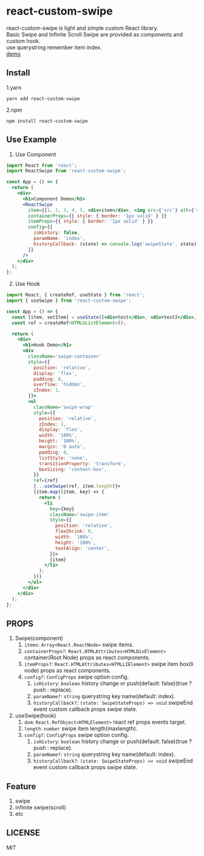 # react-custom-swipe

react-custom-swipe is light and simple custom React library.  
Basic Swipe and Infinite Scroll Swipe are provided as components and custom hook.  
use querystring remember item index.  
[demo](https://yoonjonglyu.github.io/react-custom-swipe/)

## Install

1.yarn

```shell
yarn add react-custom-swipe
```

2.npm

```shell
npm install react-custom-swipe
```

## Use Example

1. Use Component

```jsx
import React from 'react';
import ReactSwipe from 'react-custom-swipe';

const App = () => {
  return (
    <div>
      <h1>Component Demo</h1>
      <ReactSwipe
        item={[1, 2, 3, 4, 5, <div>item</div>, <img src={'src'} alt={'src'} />]}
        containerProps={{ style: { border: '1px solid' } }}
        itemProps={{ style: { border: '1px solid' } }}
        config={{
          isHistory: false,
          paramName: 'index',
          historyCallback: (state) => console.log('swipeState', state),
        }}
      />
    </div>
  );
};
```

2. Use Hook

```jsx
import React, { createRef, useState } from 'react';
import { useSwipe } from 'react-custom-swipe';

const App = () => {
  const [item, setItem] = useState([<div>test</div>, <div>test2</div>, 1, '2']);
  const ref = createRef<HTMLUListElement>();

  return (
    <div>
      <h1>Hook Demo</h1>
      <div
        className='swipe-container'
        style={{
          position: 'relative',
          display: 'flex',
          padding: 0,
          overflow: 'hidden',
          zIndex: 1,
        }}>
        <ul
          className='swipe-wrap'
          style={{
            position: 'relative',
            zIndex: 1,
            display: 'flex',
            width: '100%',
            height: '100%',
            margin: '0 auto',
            padding: 0,
            listStyle: 'none',
            transitionProperty: 'transform',
            boxSizing: 'content-box',
          }}
          ref={ref}
          {...useSwipe(ref, item.length)}>
          {item.map((item, key) => {
            return (
              <li
                key={key}
                className='swipe-item'
                style={{
                  position: 'relative',
                  flexShrink: 0,
                  width: '100%',
                  height: '100%',
                  textAlign: 'center',
                }}>
                {item}
              </li>
            );
          })}
        </ul>
      </div>
    </div>
  );
};
```

## PROPS

1. Swipe(component)
   1. `items`: `Array<React.ReactNode>` swipe items.
   2. `containerProps?`: `React.HTMLAttributes<HTMLDivElement>` container(Root Node) props as react components.
   3. `itemProps?`: `React.HTMLAttributes<HTMLLIElement>` swipe item box(li node) props as react components.
   4. `config?`: `ConfigProps` swipe option config.
      1. `isHistory`: `boolean` history change or push(default: false)(true ? push : replace).
      2. `paramName?`: `string` querystring key name(default: index).
      3. `historyCallback?`: `(state: SwipeStateProps) => void` swipeEnd event custom callback props swipe state.
2. useSwipe(hook)
   1. `dom`: `React.RefObject<HTMLElement>` react ref props events target.
   2. `length`: `number` swipe item length(maxlength).
   3. `config?`: `ConfigProps` swipe option config.
      1. `isHistory`: `boolean` history change or push(default: false)(true ? push : replace).
      2. `paramName?`: `string` querystring key name(default: index).
      3. `historyCallback?`: `(state: SwipeStateProps) => void` swipeEnd event custom callback props swipe state.

## Feature

1. swipe
2. infinite swipe(scroll)
3. etc

## LICENSE

MIT
